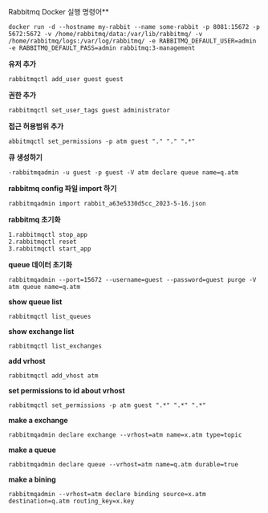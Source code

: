 Rabbitmq Docker 실행 명령어**

```
docker run -d --hostname my-rabbit --name some-rabbit -p 8081:15672 -p 5672:5672 -v /home/rabbitmq/data:/var/lib/rabbitmq/ -v /home/rabbitmq/logs:/var/log/rabbitmq/ -e RABBITMQ_DEFAULT_USER=admin -e RABBITMQ_DEFAULT_PASS=admin rabbitmq:3-management
```



**유저 추가**

```
rabbitmqctl add_user guest guest
```



**권한 추가**

```
rabbitmqctl set_user_tags guest administrator
```



**접근 허용범위 추가**

```
abbitmqctl set_permissions -p atm guest "." "." ".*"
```



**큐 생성하기**

```
-rabbitmqadmin -u guest -p guest -V atm declare queue name=q.atm
```



**rabbitmq config 파일 import 하기**

```
rabbitmqadmin import rabbit_a63e5330d5cc_2023-5-16.json
```



 **rabbitmq 초기화**

```
1.rabbitmqctl stop_app
2.rabbitmqctl reset
3.rabbitmqctl start_app
```



**queue 데이터 초기화**

```
rabbitmqadmin --port=15672 --username=guest --password=guest purge -V atm queue name=q.atm
```













**show queue list**

```
rabbitmqctl list_queues
```



**show exchange list**

```
rabbitmqctl list_exchanges
```



**add vrhost**

```
rabbitmqctl add_vhost atm
```



**set  permissions to id about vrhost**

```
rabbitmqctl set_permissions -p atm guest ".*" ".*" ".*"
```



**make a exchange**

```
rabbitmqadmin declare exchange --vrhost=atm name=x.atm type=topic
```



**make a queue**

```
rabbitmqadmin declare queue --vrhost=atm name=q.atm durable=true
```



**make a bining**

```
rabbitmqadmin --vrhost=atm declare binding source=x.atm destination=q.atm routing_key=x.key
```

